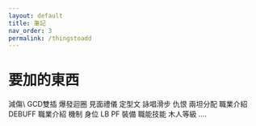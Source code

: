 ```yaml
---
layout: default
title: 筆記
nav_order: 3
permalink: /thingstoadd
---
```


# 要加的東西

減傷\\
GCD雙插
爆發迴圈
見面禮儀
定型文
詠唱滑步
仇恨
兩坦分配
職業介紹
DEBUFF
職業介紹
機制
身位
LB
PF
裝備
職能技能
木人等級
....
